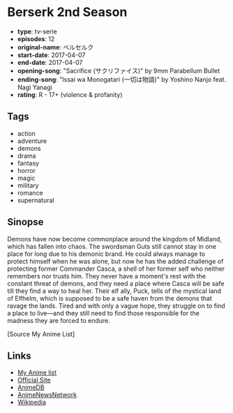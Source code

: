 # Berserk 2nd Season

-   **type**: tv-serie
-   **episodes**: 12
-   **original-name**: ベルセルク
-   **start-date**: 2017-04-07
-   **end-date**: 2017-04-07
-   **opening-song**: "Sacrifice (サクリファイス)" by 9mm Parabellum Bullet
-   **ending-song**: "Issai wa Monogatari (一切は物語)" by Yoshino Nanjo feat. Nagi Yanagi
-   **rating**: R - 17+ (violence & profanity)

## Tags

-   action
-   adventure
-   demons
-   drama
-   fantasy
-   horror
-   magic
-   military
-   romance
-   supernatural

## Sinopse

Demons have now become commonplace around the kingdom of Midland, which has fallen into chaos. The swordsman Guts still cannot stay in one place for long due to his demonic brand. He could always manage to protect himself when he was alone, but now he has the added challenge of protecting former Commander Casca, a shell of her former self who neither remembers nor trusts him. They never have a moment's rest with the constant threat of demons, and they need a place where Casca will be safe till they find a way to heal her. Their elf ally, Puck, tells of the mystical land of Elfhelm, which is supposed to be a safe haven from the demons that ravage the lands. Tired and with only a vague hope, they struggle on to find a place to live—and they still need to find those responsible for the madness they are forced to endure.

[Source My Anime List]

## Links

-   [My Anime list](https://myanimelist.net/anime/34055/Berserk_2nd_Season)
-   [Official Site](http://www.berserk-anime.com/)
-   [AnimeDB](http://anidb.info/perl-bin/animedb.pl?show=anime&aid=12414)
-   [AnimeNewsNetwork](http://www.animenewsnetwork.com/encyclopedia/anime.php?id=19015)
-   [Wikipedia](http://en.wikipedia.org/wiki/Berserk_%282016_TV_series%29)
